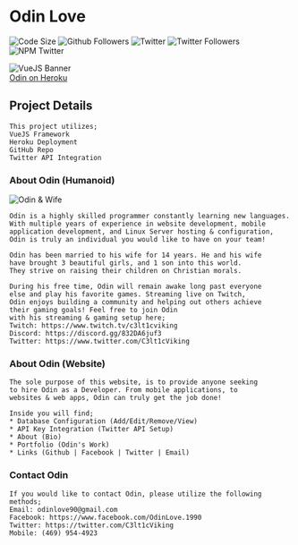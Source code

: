 # Odin Love
![Code Size](https://img.shields.io/github/languages/code-size/C3lt1c-Viking/Odin) ![Github Followers](https://img.shields.io/github/followers/C3lt1c-Viking)  ![Twitter](https://img.shields.io/twitter/url?url=https%3A%2F%2Ftwitter.com%2FC3lt1cViking) ![Twitter Followers](https://img.shields.io/twitter/follow/C3lt1cViking) ![NPM Twitter](https://img.shields.io/node/v-lts/react-twitter-embed)  

![VueJS Banner](https://storage.googleapis.com/blog-images-backup/1*wFL3csJ96lQpY0IVT9SE3w.jpeg)  
[Odin on Heroku](https://odin-love.herokuapp.com)

## Project Details
```
This project utilizes;  
VueJS Framework  
Heroku Deployment  
GitHub Repo  
Twitter API Integration
```

### About Odin (Humanoid)
![Odin & Wife](https://scontent-iad3-2.xx.fbcdn.net/v/t39.30808-6/279898880_152669157264034_7558280612291750031_n.jpg?_nc_cat=109&ccb=1-7&_nc_sid=8bfeb9&_nc_ohc=KJD2jkME0HoAX_8bN87&_nc_ht=scontent-iad3-2.xx&oh=00_AT9o3hWlrSH7vRZxKXpwQ0VnNzwrxl-jsWENbrnBMK0kdw&oe=62C7E697)
```
Odin is a highly skilled programmer constantly learning new languages.  
With multiple years of experience in website development, mobile  
application development, and Linux Server hosting & configuration,
Odin is truly an individual you would like to have on your team!  

Odin has been married to his wife for 14 years. He and his wife  
have brought 3 beautiful girls, and 1 son into this world.  
They strive on raising their children on Christian morals.  

During his free time, Odin will remain awake long past everyone  
else and play his favorite games. Streaming live on Twitch,  
Odin enjoys building a community and helping out others achieve  
their gaming goals! Feel free to join Odin
with his streaming & gaming setup here;  
Twitch: https://www.twitch.tv/c3lt1cviking  
Discord: https://discord.gg/832DA6juf3  
Twitter: https://www.twitter.com/C3lt1cViking  
```

### About Odin (Website)
```
The sole purpose of this website, is to provide anyone seeking  
to hire Odin as a Developer. From mobile applications, to  
websites & web apps, Odin can truly get the job done!  

Inside you will find;  
* Database Configuration (Add/Edit/Remove/View)  
* API Key Integration (Twitter API Setup)  
* About (Bio)  
* Portfolio (Odin's Work)  
* Links (Github | Facebook | Twitter | Email)
```

### Contact Odin
```
If you would like to contact Odin, please utilize the following methods;  
Email: odinlove90@gmail.com  
Facebook: https://www.facebook.com/OdinLove.1990  
Twitter: https://twitter.com/C3lt1cViking  
Mobile: (469) 954-4923
```
